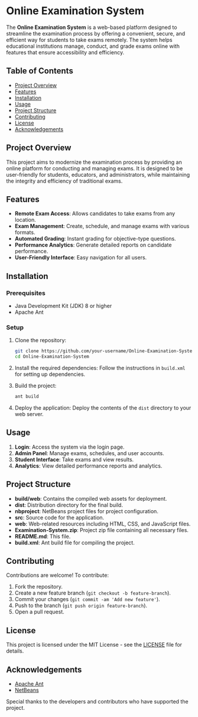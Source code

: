 # Online Examination System

The **Online Examination System** is a web-based platform designed to streamline the examination process by offering a convenient, secure, and efficient way for students to take exams remotely. The system helps educational institutions manage, conduct, and grade exams online with features that ensure accessibility and efficiency.

## Table of Contents
- [Project Overview](#project-overview)
- [Features](#features)
- [Installation](#installation)
- [Usage](#usage)
- [Project Structure](#project-structure)
- [Contributing](#contributing)
- [License](#license)
- [Acknowledgements](#acknowledgements)

## Project Overview

This project aims to modernize the examination process by providing an online platform for conducting and managing exams. It is designed to be user-friendly for students, educators, and administrators, while maintaining the integrity and efficiency of traditional exams.

## Features

- **Remote Exam Access**: Allows candidates to take exams from any location.
- **Exam Management**: Create, schedule, and manage exams with various formats.
- **Automated Grading**: Instant grading for objective-type questions.
- **Performance Analytics**: Generate detailed reports on candidate performance.
- **User-Friendly Interface**: Easy navigation for all users.

## Installation

### Prerequisites

- Java Development Kit (JDK) 8 or higher
- Apache Ant

### Setup

1. Clone the repository:
    ```bash
    git clone https://github.com/your-username/Online-Examination-System.git
    cd Online-Examination-System
    ```

2. Install the required dependencies:
    Follow the instructions in `build.xml` for setting up dependencies.

3. Build the project:
    ```bash
    ant build
    ```

4. Deploy the application:
    Deploy the contents of the `dist` directory to your web server.

## Usage

1. **Login**: Access the system via the login page.
2. **Admin Panel**: Manage exams, schedules, and user accounts.
3. **Student Interface**: Take exams and view results.
4. **Analytics**: View detailed performance reports and analytics.

## Project Structure

- **build/web**: Contains the compiled web assets for deployment.
- **dist**: Distribution directory for the final build.
- **nbproject**: NetBeans project files for project configuration.
- **src**: Source code for the application.
- **web**: Web-related resources including HTML, CSS, and JavaScript files.
- **Examination-System.zip**: Project zip file containing all necessary files.
- **README.md**: This file.
- **build.xml**: Ant build file for compiling the project.

## Contributing

Contributions are welcome! To contribute:

1. Fork the repository.
2. Create a new feature branch (`git checkout -b feature-branch`).
3. Commit your changes (`git commit -am 'Add new feature'`).
4. Push to the branch (`git push origin feature-branch`).
5. Open a pull request.

## License

This project is licensed under the MIT License - see the [LICENSE](LICENSE) file for details.

## Acknowledgements

- [Apache Ant](https://ant.apache.org/)
- [NetBeans](https://netbeans.apache.org/)

Special thanks to the developers and contributors who have supported the project.
